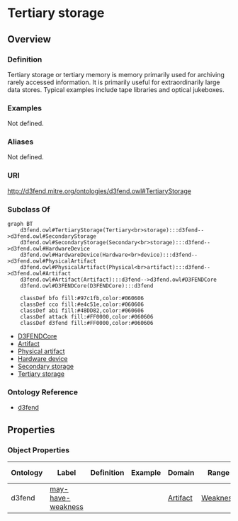 # Tertiary storage

## Overview

### Definition
Tertiary storage or tertiary memory is memory primarily used for archiving rarely accessed information. It is primarily useful for extraordinarily large data stores. Typical examples include tape libraries and optical jukeboxes.

### Examples
Not defined.

### Aliases
Not defined.

### URI
http://d3fend.mitre.org/ontologies/d3fend.owl#TertiaryStorage

### Subclass Of
```mermaid
graph BT
    d3fend.owl#TertiaryStorage(Tertiary<br>storage):::d3fend-->d3fend.owl#SecondaryStorage
    d3fend.owl#SecondaryStorage(Secondary<br>storage):::d3fend-->d3fend.owl#HardwareDevice
    d3fend.owl#HardwareDevice(Hardware<br>device):::d3fend-->d3fend.owl#PhysicalArtifact
    d3fend.owl#PhysicalArtifact(Physical<br>artifact):::d3fend-->d3fend.owl#Artifact
    d3fend.owl#Artifact(Artifact):::d3fend-->d3fend.owl#D3FENDCore
    d3fend.owl#D3FENDCore(D3FENDCore):::d3fend
    
    classDef bfo fill:#97c1fb,color:#060606
    classDef cco fill:#e4c51e,color:#060606
    classDef abi fill:#48DD82,color:#060606
    classDef attack fill:#FF0000,color:#060606
    classDef d3fend fill:#FF0000,color:#060606
```

- [D3FENDCore](/docs/ontology/reference/model/D3FENDCore/D3FENDCore.md)
- [Artifact](/docs/ontology/reference/model/D3FENDCore/Artifact/Artifact.md)
- [Physical artifact](/docs/ontology/reference/model/D3FENDCore/Artifact/Physical%20artifact/Physical%20artifact.md)
- [Hardware device](/docs/ontology/reference/model/D3FENDCore/Artifact/Physical%20artifact/Hardware%20device/Hardware%20device.md)
- [Secondary storage](/docs/ontology/reference/model/D3FENDCore/Artifact/Physical%20artifact/Hardware%20device/Secondary%20storage/Secondary%20storage.md)
- [Tertiary storage](/docs/ontology/reference/model/D3FENDCore/Artifact/Physical%20artifact/Hardware%20device/Secondary%20storage/Tertiary%20storage/Tertiary%20storage.md)


### Ontology Reference
- [d3fend](http://d3fend.mitre.org/ontologies/d3fend.owl#)

## Properties
### Object Properties
| Ontology | Label | Definition | Example | Domain | Range | Inverse Of |
|----------|-------|------------|---------|--------|-------|------------|
| d3fend | [may-have-weakness](http://d3fend.mitre.org/ontologies/d3fend.owl#may-have-weakness) |  |  | [Artifact](/docs/ontology/reference/model/D3FENDCore/Artifact/Artifact.md) | [Weakness](/docs/ontology/reference/model/D3FENDCore/Weakness/Weakness.md) | []() |


